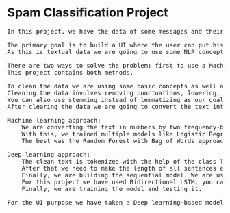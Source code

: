<h1>Spam Classification Project</h1>

<pre>In this project, we have the data of some messages and their corresponding labels. The dataset (CSV) is been given in the data folder.
    
The primary goal is to build a UI where the user can put his message and then he will get if the message is spam or ham.
As this is textual data we are going to use some NLP concepts.
    
There are two ways to solve the problem: first to use a Machine learning-based approach and second of course to use a Deep learning-based approach.   
This project contains both methods,
    
To clean the data we are using some basic concepts as well as taking the help of the regular expressions and NLTK library.
Cleaning the data involves removing punctuations, lowering, removing HTML tags and lemmatizing.
You can also use stemming instead of lemmatizing as our goal is not to transfer the text again to the user.
After clearing the data we are going to convert the text into numbers as it is a necessary step.
    
Machine learning approach:
    We are converting the text in numbers by two frequency-based embedding techniques: Bag of Words and Tfidf.
    With this, we trained multiple models like Logistic Regression, Random Forest, SVM, KNN etc.
    The best was the Random Forest with Bag of Words approach.
    
Deep learning approach:
    The clean text is tokenized with the help of the class Tokenizer present in Keras.
    After that we need to make the length of all sentences equal, so we are using pad_sequences which is again present in Keras.
    Finally, we are building the sequential model. We are using the Embedding layer to capture the semantic meaning in the data.
    For this project we have used Bidirectional LSTM, you can use LSTM, RNN anything and check with it.
    Finally, we are training the model and testing it.

For the UI purpose we have taken a Deep learning-based model but you can also take the Machine learning model like Random Forest which performed the best

</pre>





